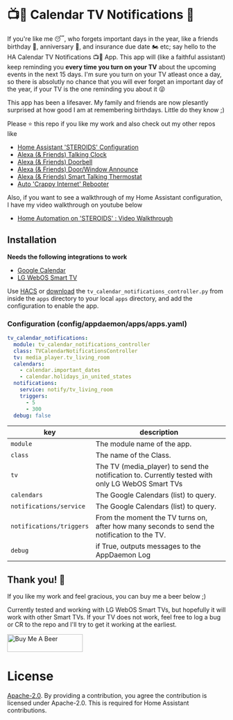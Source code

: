 # :tv::calendar: Calendar TV Notifications :chicken:

If you're like me :sleeping:, who forgets important days in the year, like a friends birthday :birthday:, anniversary :gift:, and insurance due date :motorcycle: etc; say hello to the HA Calendar TV Notifications :tv::calendar: App. This app will (like a faithful assistant) keep reminding you **every time you turn on your TV** about the upcoming events in the next 15 days. I'm sure you turn on your TV atleast once a day, so there is absolutly no chance that you will ever forget an important day of the year, if your TV is the one reminding you about it :stuck_out_tongue_winking_eye:

This app has been a lifesaver. My family and friends are now plesantly surprised at how good I am at remembering birthdays. Little do they know ;)

Please ⭐ this repo if you like my work and also check out my other repos like
- [Home Assistant 'STEROIDS' Configuration](https://github.com/UbhiTS/ha-config-ataraxis)
- [Alexa (& Friends) Talking Clock](https://github.com/UbhiTS/ad-alexatalkingclock)
- [Alexa (& Friends) Doorbell](https://github.com/UbhiTS/ad-alexadoorbell)
- [Alexa (& Friends) Door/Window Announce](https://github.com/UbhiTS/ad-alexadoorwindowannounce)
- [Alexa (& Friends) Smart Talking Thermostat](https://github.com/UbhiTS/ad-alexasmarttalkingthermostat)
- [Auto 'Crappy Internet' Rebooter](https://github.com/UbhiTS/ad-autointernetrebooter)

Also, if you want to see a walkthrough of my Home Assistant configuration, I have my video walkthrough on youtube below
- [Home Automation on 'STEROIDS' : Video Walkthrough](https://youtu.be/qqktLE9_45A)

## Installation
**Needs the following integrations to work**
- [Google Calendar](https://www.home-assistant.io/integrations/calendar.google/)
- [LG WebOS Smart TV](https://www.home-assistant.io/integrations/webostv/)

Use [HACS](https://github.com/custom-components/hacs) or [download](https://github.com/UbhiTS/ad-tvcalendarnotifications) the `tv_calendar_notifications_controller.py` from inside the `apps` directory to your local `apps` directory, and add the configuration to enable the app.

### Configuration (config/appdaemon/apps/apps.yaml)
```yaml
tv_calendar_notifications:
  module: tv_calendar_notifications_controller
  class: TVCalendarNotificationsController
  tv: media_player.tv_living_room
  calendars:
    - calendar.important_dates
    - calendar.holidays_in_united_states
  notifications:
    service: notify/tv_living_room
    triggers:
      - 5
      - 300
  debug: false
```

key | description
-- | --
`module` | The module name of the app.
`class` | The name of the Class.
`tv` | The TV (media_player) to send the notification to. Currently tested with only LG WebOS Smart TVs
`calendars` | The Google Calendars (list) to query.
`notifications/service` | The Google Calendars (list) to query.
`notifications/triggers` | From the moment the TV turns on, after how many seconds to send the notification to the TV.
`debug` | if True, outputs messages to the AppDaemon Log

## Thank you! :raised_hands:
If you like my work and feel gracious, you can buy me a beer below ;)

Currently tested and working with LG WebOS Smart TVs, but hopefully it will work with other Smart TVs. If your TV does not work, feel free to log a bug or CR to the repo and I'll try to get it working at the earliest.

<a href="https://www.buymeacoffee.com/ubhits" target="_blank">
<img src="https://www.buymeacoffee.com/assets/img/custom_images/orange_img.png"
     alt="Buy Me A Beer" 
     style="height:41px !important; width:174px !important;" />
</a>

# License
[Apache-2.0](LICENSE). By providing a contribution, you agree the contribution is licensed under Apache-2.0. This is required for Home Assistant contributions.
